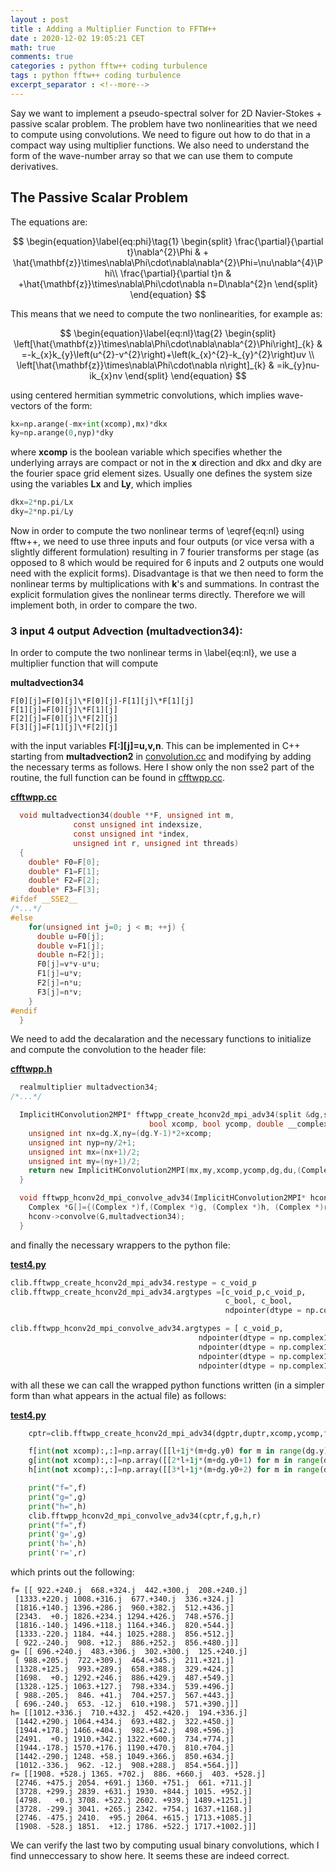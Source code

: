 ```yaml
---
layout : post
title : Adding a Multiplier Function to FFTW++
date : 2020-12-02 19:05:21 CET
math: true
comments: true
categories : python fftw++ coding turbulence
tags : python fftw++ coding turbulence
excerpt_separator : <!--more-->
---
```


Say we want to implement a pseudo-spectral solver for 2D Navier-Stokes + passive scalar problem. The problem have
two nonlinearities that we need to compute using convolutions. We need to figure out how to do that in a compact
way using multiplier functions. We also need to understand the form of the wave-number array so that we can use them to compute derivatives.

<!--more-->
## The Passive Scalar Problem

The equations are:

$$
\begin{equation}\label{eq:phi}\tag{1}
\begin{split}
\frac{\partial}{\partial t}\nabla^{2}\Phi & + \hat{\mathbf{z}}\times\nabla\Phi\cdot\nabla\nabla^{2}\Phi=\nu\nabla^{4}\Phi\\
\frac{\partial}{\partial t}n & +\hat{\mathbf{z}}\times\nabla\Phi\cdot\nabla n=D\nabla^{2}n
\end{split}
\end{equation}
$$

This means that we need to compute the two nonlinearities, for example as:

$$
\begin{equation}\label{eq:nl}\tag{2}
\begin{split}
\left[\hat{\mathbf{z}}\times\nabla\Phi\cdot\nabla\nabla^{2}\Phi\right]_{k} & =-k_{x}k_{y}\left(u^{2}-v^{2}\right)+\left(k_{x}^{2}-k_{y}^{2}\right)uv \\
\left[\hat{\mathbf{z}}\times\nabla\Phi\cdot\nabla n\right]_{k} & =ik_{y}nu-ik_{x}nv
\end{split}
\end{equation}
$$

using centered hermitian symmetric convolutions, which implies wave-vectors of the form:

```py
kx=np.arange(-mx+int(xcomp),mx)*dkx
ky=np.arange(0,nyp)*dky
```

where **xcomp** is the boolean variable which specifies whether the underlying arrays are  compact or not in the **x** direction and dkx and dky are the fourier space grid element sizes. Usually one defines the system size using the variables **Lx** and **Ly**, which implies 

```py
dkx=2*np.pi/Lx
dky=2*np.pi/Ly
```

Now in order to compute the two nonlinear terms of \eqref{eq:nl} using fftw++, we need to use three inputs and four outputs (or vice versa with a slightly different formulation) resulting in 7 fourier transforms per stage (as opposed to 8 which would be required for 6 inputs and 2 outputs one would need with the explicit forms). Disadvantage is that we then need to form the nonlinear terms by multiplications with **k**'s and summations. In contrast the explicit formulation gives the nonlinear terms directly. Therefore we will implement both, in order to compare the two.

### 3 input 4 output Advection (multadvection34):

In order to compute the two nonlinear terms in \label{eq:nl}, we use a multiplier function that will compute

**multadvection34**
```
F[0][j]=F[0][j]\*F[0][j]-F[1][j]\*F[1][j]
F[1][j]=F[0][j]\*F[1][j]
F[2][j]=F[0][j]\*F[2][j]
F[3][j]=F[1][j]\*F[2][j]
```

with the input variables **F[:][j]=u,v,n**. This can be implemented in C++ starting from **multadvection2** in [convolution.cc](https://github.com/dealias/fftwpp/blob/master/convolution.cc) and modifying by adding the necessary terms as follows. Here I show only the non sse2 part of the routine, the full function can be found in [cfftwpp.cc](https://github.com/gurcani/fftwpp/blob/master/libfftwpp/cfftwpp.cc).

[**cfftwpp.cc**](https://github.com/gurcani/fftwpp/blob/master/libfftwpp/cfftwpp.cc)
```c
  void multadvection34(double **F, unsigned int m,
		      const unsigned int indexsize,
		      const unsigned int *index,
		      unsigned int r, unsigned int threads)
  {
    double* F0=F[0];
    double* F1=F[1];
    double* F2=F[2];
    double* F3=F[3];
#ifdef __SSE2__
/*...*/
#else
    for(unsigned int j=0; j < m; ++j) {
      double u=F0[j];
      double v=F1[j];
      double n=F2[j];
      F0[j]=v*v-u*u;
      F1[j]=u*v;
      F2[j]=n*u;
      F3[j]=n*v;
    }
#endif
  }

```

We need to add the decalaration and the necessary functions to initialize and compute the convolution 
to the header file:

[**cfftwpp.h**](https://github.com/gurcani/fftwpp/blob/master/libfftwpp/cfftwpp.h)
```c
  realmultiplier multadvection34;
/*...*/

  ImplicitHConvolution2MPI* fftwpp_create_hconv2d_mpi_adv34(split &dg,split &du,
							   bool xcomp, bool ycomp, double __complex__ *g){
    unsigned int nx=dg.X,ny=(dg.Y-1)*2+xcomp;
    unsigned int nyp=ny/2+1;
    unsigned int mx=(nx+1)/2;
    unsigned int my=(ny+1)/2;
    return new ImplicitHConvolution2MPI(mx,my,xcomp,ycomp,dg,du,(Complex *)g,dfoptions,3,4);
  }

  void fftwpp_hconv2d_mpi_convolve_adv34(ImplicitHConvolution2MPI* hconv, double __complex__ *f, double __complex__ *g, double __complex__ *h, double __complex__ *r) {
    Complex *G[]={(Complex *)f,(Complex *)g, (Complex *)h, (Complex *)r};
    hconv->convolve(G,multadvection34);
  }

```

and finally the necessary wrappers to the python file:

[**test4.py**](https://github.com/gurcani/fftwpp/blob/master/libfftwpp/test4.py)
```py
clib.fftwpp_create_hconv2d_mpi_adv34.restype = c_void_p
clib.fftwpp_create_hconv2d_mpi_adv34.argtypes =[c_void_p,c_void_p,
                                                c_bool, c_bool,
                                                ndpointer(dtype = np.complex128)]

clib.fftwpp_hconv2d_mpi_convolve_adv34.argtypes = [ c_void_p,
                                          ndpointer(dtype = np.complex128),
                                          ndpointer(dtype = np.complex128),
                                          ndpointer(dtype = np.complex128),
                                          ndpointer(dtype = np.complex128) ]
```

with all these we can call the wrapped python functions written (in a simpler form than what appears in the actual file) as follows:

[**test4.py**](https://github.com/gurcani/fftwpp/blob/master/libfftwpp/test4.py)
```py
    cptr=clib.fftwpp_create_hconv2d_mpi_adv34(dgptr,duptr,xcomp,ycomp,f)

    f[int(not xcomp):,:]=np.array([[l+1j*(m+dg.y0) for m in range(dg.y)] for l in range(dg.X-int(not xcomp)) ])
    g[int(not xcomp):,:]=np.array([[2*l+1j*(m+dg.y0+1) for m in range(dg.y)] for l in range(dg.X-int(not xcomp))])
    h[int(not xcomp):,:]=np.array([[3*l+1j*(m+dg.y0+2) for m in range(dg.y)] for l in range(dg.X-int(not xcomp))])

    print("f=",f)
    print("g=",g)
    print("h=",h)
    clib.fftwpp_hconv2d_mpi_convolve_adv34(cptr,f,g,h,r)
    print("f=",f)
    print('g=',g)
    print('h=',h)
    print('r=',r)
```

which prints out the following:
```
f= [[ 922.+240.j  668.+324.j  442.+300.j  208.+240.j]
 [1333.+220.j 1008.+316.j  677.+340.j  336.+324.j]
 [1816.+140.j 1396.+286.j  960.+382.j  512.+436.j]
 [2343.  +0.j 1826.+234.j 1294.+426.j  748.+576.j]
 [1816.-140.j 1496.+118.j 1164.+346.j  820.+544.j]
 [1333.-220.j 1184. +44.j 1025.+288.j  856.+512.j]
 [ 922.-240.j  908. +12.j  886.+252.j  856.+480.j]]
g= [[ 696.+240.j  483.+306.j  302.+300.j  125.+240.j]
 [ 988.+205.j  722.+309.j  464.+345.j  211.+321.j]
 [1328.+125.j  993.+289.j  658.+388.j  329.+424.j]
 [1698.  +0.j 1292.+246.j  886.+429.j  487.+549.j]
 [1328.-125.j 1063.+127.j  798.+334.j  539.+496.j]
 [ 988.-205.j  846. +41.j  704.+257.j  567.+443.j]
 [ 696.-240.j  653. -12.j  610.+198.j  571.+390.j]]
h= [[1012.+336.j  710.+432.j  452.+420.j  194.+336.j]
 [1442.+290.j 1064.+434.j  693.+482.j  322.+450.j]
 [1944.+178.j 1466.+404.j  982.+542.j  498.+596.j]
 [2491.  +0.j 1910.+342.j 1322.+600.j  734.+774.j]
 [1944.-178.j 1570.+176.j 1190.+470.j  810.+704.j]
 [1442.-290.j 1248. +58.j 1049.+366.j  850.+634.j]
 [1012.-336.j  962. -12.j  908.+288.j  854.+564.j]]
r= [[1908. +528.j 1365. +702.j  886. +660.j  403. +528.j]
 [2746. +475.j 2054. +691.j 1360. +751.j  661. +711.j]
 [3728. +299.j 2839. +631.j 1930. +844.j 1015. +952.j]
 [4798.   +0.j 3708. +522.j 2602. +939.j 1489.+1251.j]
 [3728. -299.j 3041. +265.j 2342. +754.j 1637.+1168.j]
 [2746. -475.j 2410.  +95.j 2064. +615.j 1713.+1085.j]
 [1908. -528.j 1851.  +12.j 1786. +522.j 1717.+1002.j]]
```

We can verify the last two by computing usual binary convolutions, which I find unneccessary to show here. It seems these are indeed correct.
